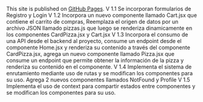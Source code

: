 This site is published on [GitHub Pages](https://pablorodriguezgonzalez.github.io/Pizzeria-React/).
V 1.1 Se incorporan formularios de Registro y Login
V 1.2 Incorpora un nuevo componente llamado Cart.jsx que contiene el carrito de compras, Reemplaza el origen de datos por un archivo JSON llamado pizzas.js que luego se renderiza dinamicamente en los componentes CardPizza.jsx y Cart.jsx
V 1.3 Incorpora el consumo de una API desde el backend al proyecto, consume un endpoint desde el componente Home.jsx y renderiza su contenido a través del componente CardPizza.jsx, agrega un nuevo componente llamado Pizza.jsx que consume un endpoint que permite obtener la información de la pizza y renderiza su contenido en el componente.
V 1.4 Implementa el sistema de enrutamiento mediante uso de rutas y se modifican los componentes para su uso. Agrega 2 nuevos componentes llamados NotFound y Profile
V 1.5 Implementa el uso de context para compartir estados entre componentes y se modifican los componentes para su uso.
